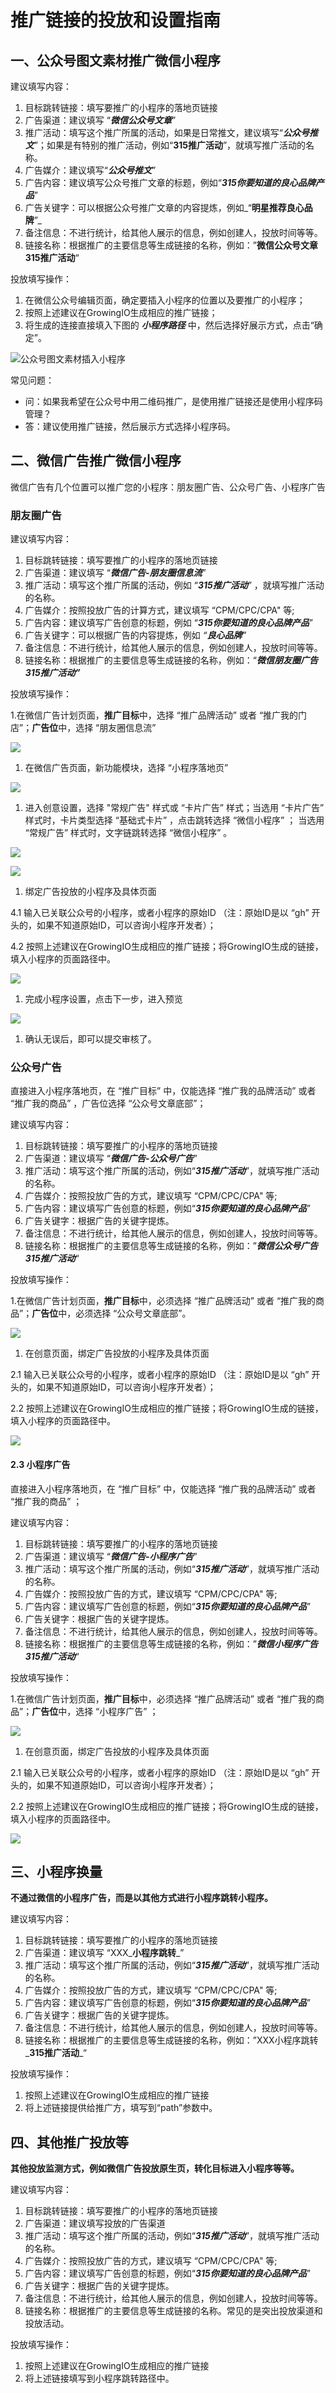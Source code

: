 # 推广链接的投放和设置指南

## 一、公众号图文素材推广微信小程序

建议填写内容：

1. 目标跳转链接：填写要推广的小程序的落地页链接
2. 广告渠道：建议填写 “_**微信公众号文章**_”
3. 推广活动：填写这个推广所属的活动，如果是日常推文，建议填写“_**公众号推文**_”；如果是有特别的推广活动，例如“**315推广活动**”，就填写推广活动的名称。
4. 广告媒介：建议填写“_**公众号推文**_”
5. 广告内容：建议填写公众号推广文章的标题，例如“_**315你要知道的良心品牌产品**_”
6. 广告关键字：可以根据公众号推广文章的内容提炼，例如_“**明星推荐良心品牌**”_
7. 备注信息：不进行统计，给其他人展示的信息，例如创建人，投放时间等等。
8. 链接名称：根据推广的主要信息等生成链接的名称，例如：”**微信公众号文章315推广活动**“

投放填写操作：

1. 在微信公众号编辑页面，确定要插入小程序的位置以及要推广的小程序；
2. 按照上述建议在GrowingIO生成相应的推广链接；
3. 将生成的连接直接填入下图的 _**小程序路径**_ 中，然后选择好展示方式，点击“确定”。

![&#x516C;&#x4F17;&#x53F7;&#x56FE;&#x6587;&#x7D20;&#x6750;&#x63D2;&#x5165;&#x5C0F;&#x7A0B;&#x5E8F;](https://docs.growingio.com/.gitbook/assets/-LGNxeGABUADKiTWTaEM-LdcF09-tOUrW9aRBvQg-LdcHfxdUts0qFBv1yf8image.png)

常见问题：

* 问：如果我希望在公众号中用二维码推广，是使用推广链接还是使用小程序码管理？
* 答：建议使用推广链接，然后展示方式选择小程序码。

## 二、微信广告推广微信小程序

微信广告有几个位置可以推广您的小程序：朋友圈广告、公众号广告、小程序广告

### **朋友圈广告**

建议填写内容：

1. 目标跳转链接：填写要推广的小程序的落地页链接
2. 广告渠道：建议填写 “_**微信广告-朋友圈信息流**_”
3. 推广活动：填写这个推广所属的活动，例如 “_**315推广活动**_” ，就填写推广活动的名称。
4. 广告媒介：按照投放广告的计算方式，建议填写 “CPM/CPC/CPA" 等;
5. 广告内容：建议填写广告创意的标题，例如 “_**315你要知道的良心品牌产品**_”
6. 广告关键字：可以根据广告的内容提炼，例如 _“**良心品牌**”_
7. 备注信息：不进行统计，给其他人展示的信息，例如创建人，投放时间等等。
8. 链接名称：根据推广的主要信息等生成链接的名称，例如：“_**微信朋友圈广告315推广活动”**_

投放填写操作：

1.在微信广告计划页面，**推广目标**中，选择 “推广品牌活动” 或者 “推广我的门店”；**广告位**中，选择 “朋友圈信息流”

![](https://docs.growingio.com/.gitbook/assets/-LGNxeGABUADKiTWTaEM-LdcHnyydbwd8ffjF6xO-LdcHsS-7oBMfs2OLNZRimage.png)

1. 在微信广告页面，新功能模块，选择 “小程序落地页”

![](https://docs.growingio.com/.gitbook/assets/-LGNxeGABUADKiTWTaEM-LdcHnyydbwd8ffjF6xO-LdcHu_9dCkuWf228_hXimage.png)

1. 进入创意设置，选择 "常规广告" 样式或 “卡片广告” 样式；当选用 “卡片广告” 样式时，卡片类型选择 “基础式卡片” ，点击跳转选择 “微信小程序” ； 当选用 “常规广告” 样式时，文字链跳转选择 “微信小程序” 。

![](https://docs.growingio.com/.gitbook/assets/-LGNxeGABUADKiTWTaEM-LdcHnyydbwd8ffjF6xO-LdcHyxsUhxU0cxv8q-Rimage.png)

![](https://docs.growingio.com/.gitbook/assets/-LGNxeGABUADKiTWTaEM-LdcHnyydbwd8ffjF6xO-LdcI1ArXlAtcYMyml1Vimage.png)

1. 绑定广告投放的小程序及具体页面

4.1 输入已关联公众号的小程序，或者小程序的原始ID （注：原始ID是以 “gh” 开头的，如果不知道原始ID，可以咨询小程序开发者）；

4.2 按照上述建议在GrowingIO生成相应的推广链接；将GrowingIO生成的链接，填入小程序的页面路径中。

![](https://docs.growingio.com/.gitbook/assets/-LGNxeGABUADKiTWTaEM-LdcHnyydbwd8ffjF6xO-LdcI4SzF8PBelO6-lQJimage.png)

1. 完成小程序设置，点击下一步，进入预览

![](https://docs.growingio.com/.gitbook/assets/-LGNxeGABUADKiTWTaEM-LdcHnyydbwd8ffjF6xO-LdcIHQrb0a285mRtce6image.png)

1. 确认无误后，即可以提交审核了。

### **公众号广告**

直接进入小程序落地页，在 “推广目标” 中，仅能选择 “推广我的品牌活动” 或者 “推广我的商品” ，广告位选择 “公众号文章底部”；

建议填写内容：

1. 目标跳转链接：填写要推广的小程序的落地页链接
2. 广告渠道：建议填写 “_**微信广告-公众号广告**_”
3. 推广活动：填写这个推广所属的活动，例如“_**315推广活动**_”，就填写推广活动的名称。
4. 广告媒介：按照投放广告的方式，建议填写 “CPM/CPC/CPA" 等;
5. 广告内容：建议填写广告创意的标题，例如“_**315你要知道的良心品牌产品**_”
6. 广告关键字：根据广告的关键字提炼。
7. 备注信息：不进行统计，给其他人展示的信息，例如创建人，投放时间等等。
8. 链接名称：根据推广的主要信息等生成链接的名称，例如：”_**微信公众号广告315推广活动**_“

投放填写操作：

1.在微信广告计划页面，**推广目标**中，必须选择 “推广品牌活动” 或者 “推广我的商品”；**广告位**中，必须选择 “公众号文章底部”。

![](https://docs.growingio.com/.gitbook/assets/-LGNxeGABUADKiTWTaEM-LdcIswKtEOW6Kxz5PZ1-LdcIywj35DeHtmQNIKuimage.png)

1. 在创意页面，绑定广告投放的小程序及具体页面

2.1 输入已关联公众号的小程序，或者小程序的原始ID （注：原始ID是以 “gh” 开头的，如果不知道原始ID，可以咨询小程序开发者）；

2.2 按照上述建议在GrowingIO生成相应的推广链接；将GrowingIO生成的链接，填入小程序的页面路径中。

![](https://docs.growingio.com/.gitbook/assets/-LGNxeGABUADKiTWTaEM-LdcIswKtEOW6Kxz5PZ1-LdcJ1QiNiqvuirhM1ATimage.png)

#### 2.3 小程序广告 <a id="wechat-ads-other-miniprograms"></a>

直接进入小程序落地页，在 “推广目标” 中，仅能选择 “推广我的品牌活动” 或者 “推广我的商品” ；

建议填写内容：

1. 目标跳转链接：填写要推广的小程序的落地页链接
2. 广告渠道：建议填写 “_**微信广告-小程序广告**_”
3. 推广活动：填写这个推广所属的活动，例如“_**315推广活动**_”，就填写推广活动的名称。
4. 广告媒介：按照投放广告的方式，建议填写 “CPM/CPC/CPA" 等;
5. 广告内容：建议填写广告创意的标题，例如“_**315你要知道的良心品牌产品**_”
6. 广告关键字：根据广告的关键字提炼。
7. 备注信息：不进行统计，给其他人展示的信息，例如创建人，投放时间等等。
8. 链接名称：根据推广的主要信息等生成链接的名称，例如：”_**微信小程序广告315推广活动**_“

投放填写操作：

1.在微信广告计划页面，**推广目标**中，必须选择 “推广品牌活动” 或者 “推广我的商品”；**广告位**中，选择 “小程序广告” ；

![](https://docs.growingio.com/.gitbook/assets/-LGNxeGABUADKiTWTaEM-LdcIswKtEOW6Kxz5PZ1-LdcJ5Vk6BVraDTXZDCJimage.png)

1. 在创意页面，绑定广告投放的小程序及具体页面

2.1 输入已关联公众号的小程序，或者小程序的原始ID （注：原始ID是以 “gh” 开头的，如果不知道原始ID，可以咨询小程序开发者）；

2.2 按照上述建议在GrowingIO生成相应的推广链接；将GrowingIO生成的链接，填入小程序的页面路径中。

![](https://docs.growingio.com/.gitbook/assets/-LGNxeGABUADKiTWTaEM-LdcIswKtEOW6Kxz5PZ1-LdcJ8Hsei_RYw9LlsItimage.png)

## 三、小程序换量

**不通过微信的小程序广告，而是以其他方式进行小程序跳转小程序。**

建议填写内容：

1. 目标跳转链接：填写要推广的小程序的落地页链接
2. 广告渠道：建议填写 “XXX_**小程序跳转**_”
3. 推广活动：填写这个推广所属的活动，例如“_**315推广活动**_”，就填写推广活动的名称。
4. 广告媒介：按照投放广告的方式，建议填写 “CPM/CPC/CPA" 等;
5. 广告内容：建议填写广告创意的标题，例如“_**315你要知道的良心品牌产品**_”
6. 广告关键字：根据广告的关键字提炼。
7. 备注信息：不进行统计，给其他人展示的信息，例如创建人，投放时间等等。
8. 链接名称：根据推广的主要信息等生成链接的名称，例如：”XXX小程序跳转_**315推广活动**_“

投放填写操作：

1. 按照上述建议在GrowingIO生成相应的推广链接
2. 将上述链接提供给推广方，填写到“path”参数中。

## 四、其他推广投放等

**其他投放监测方式，例如微信广告投放原生页，转化目标进入小程序等等。**

建议填写内容：

1. 目标跳转链接：填写要推广的小程序的落地页链接
2. 广告渠道：建议填写投放的广告渠道
3. 推广活动：填写这个推广所属的活动，例如“_**315推广活动**_”，就填写推广活动的名称。
4. 广告媒介：按照投放广告的方式，建议填写 “CPM/CPC/CPA" 等;
5. 广告内容：建议填写广告创意的标题，例如“_**315你要知道的良心品牌产品**_”
6. 广告关键字：根据广告的关键字提炼。
7. 备注信息：不进行统计，给其他人展示的信息，例如创建人，投放时间等等。
8. 链接名称：根据推广的主要信息等生成链接的名称。常见的是突出投放渠道和投放活动。

投放填写操作：

1. 按照上述建议在GrowingIO生成相应的推广链接
2. 将上述链接填写到小程序跳转路径中。

